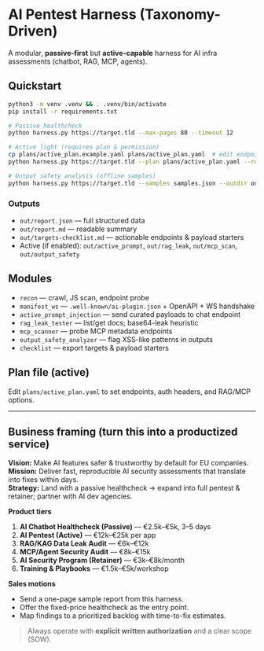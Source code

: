 # AI Pentest Harness (Taxonomy-Driven)

A modular, **passive-first** but **active-capable** harness for AI infra assessments (chatbot, RAG, MCP, agents).

## Quickstart
```bash
python3 -m venv .venv && . .venv/bin/activate
pip install -r requirements.txt

# Passive healthcheck
python harness.py https://target.tld --max-pages 80 --timeout 12

# Active light (requires plan & permission)
cp plans/active_plan.example.yaml plans/active_plan.yaml  # edit endpoints/tokens
python harness.py https://target.tld --plan plans/active_plan.yaml --run-active --outdir out_client

# Output safety analysis (offline samples)
python harness.py https://target.tld --samples samples.json --outdir out_client
```

### Outputs
- `out/report.json` — full structured data
- `out/report.md` — readable summary
- `out/targets-checklist.md` — actionable endpoints & payload starters
- Active (if enabled): `out/active_prompt`, `out/rag_leak`, `out/mcp_scan`, `out/output_safety`

## Modules
- `recon` — crawl, JS scan, endpoint probe
- `manifest_ws` — `.well-known/ai-plugin.json` + OpenAPI + WS handshake
- `active_prompt_injection` — send curated payloads to chat endpoint
- `rag_leak_tester` — list/get docs; base64-leak heuristic
- `mcp_scanner` — probe MCP metadata endpoints
- `output_safety_analyzer` — flag XSS-like patterns in outputs
- `checklist` — export targets & payload starters

## Plan file (active)
Edit `plans/active_plan.yaml` to set endpoints, auth headers, and RAG/MCP options.

---

## Business framing (turn this into a productized service)
**Vision:** Make AI features safer & trustworthy by default for EU companies.  
**Mission:** Deliver fast, reproducible AI security assessments that translate into fixes within days.  
**Strategy:** Land with a passive healthcheck → expand into full pentest & retainer; partner with AI dev agencies.

**Product tiers**
1) **AI Chatbot Healthcheck (Passive)** — €2.5k–€5k, 3–5 days  
2) **AI Pentest (Active)** — €12k–€25k per app  
3) **RAG/KAG Data Leak Audit** — €6k–€12k  
4) **MCP/Agent Security Audit** — €8k–€15k  
5) **AI Security Program (Retainer)** — €3k–€8k/month  
6) **Training & Playbooks** — €1.5k–€5k/workshop

**Sales motions**
- Send a one-page sample report from this harness.
- Offer the fixed-price healthcheck as the entry point.
- Map findings to a prioritized backlog with time-to-fix estimates.

> Always operate with **explicit written authorization** and a clear scope (SOW).
